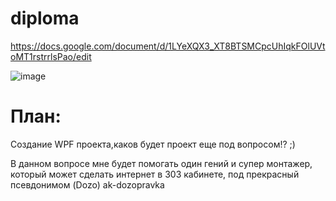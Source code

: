 # diploma

https://docs.google.com/document/d/1LYeXQX3_XT8BTSMCpcUhIqkFOlUVtoMT1rstrrlsPao/edit

![image](https://github.com/Banstra/diploma/assets/97594123/61fd4a77-eae3-450d-b923-e366281a3e96)

<h1>План:</h1>

Создание WPF проекта,каков будет проект еще под вопросом!? ;)

В данном вопросе мне будет помогать один гений и супер монтажер, который может сделать интернет в 303 кабинете, под прекрасный псевдонимом (Dozo) ak-dozopravka
